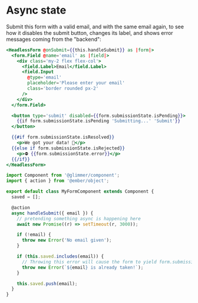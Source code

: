 # Async state

Submit this form with a valid email, and with the same email again, to see how it disables the submit button, changes its label, and shows error messages coming from the "backend":

```hbs template
<HeadlessForm @onSubmit={{this.handleSubmit}} as |form|>
  <form.Field @name='email' as |field|>
    <div class='my-2 flex flex-col'>
      <field.Label>Email</field.Label>
      <field.Input
        @type='email'
        placeholder='Please enter your email'
        class='border rounded px-2'
      />
    </div>
  </form.Field>

  <button type='submit' disabled={{form.submissionState.isPending}}>
    {{if form.submissionState.isPending 'Submitting...' 'Submit'}}
  </button>

  {{#if form.submissionState.isResolved}}
    <p>We got your data! 🎉</p>
  {{else if form.submissionState.isRejected}}
    <p>⛔️ {{form.submissionState.error}}</p>
  {{/if}}
</HeadlessForm>
```

```js component
import Component from '@glimmer/component';
import { action } from '@ember/object';

export default class MyFormComponent extends Component {
  saved = [];

  @action
  async handleSubmit({ email }) {
    // pretending something async is happening here
    await new Promise((r) => setTimeout(r, 3000));

    if (!email) {
      throw new Error('No email given');
    }

    if (this.saved.includes(email)) {
      // Throwing this error will cause the form to yield form.submissionState.isRejected as true
      throw new Error(`${email} is already taken!`);
    }

    this.saved.push(email);
  }
}
```
